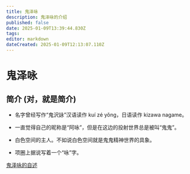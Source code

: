```yaml
---
title: 鬼泽咏
description: 鬼泽咏的介绍
published: false
date: 2025-01-09T13:39:44.830Z
tags: 
editor: markdown
dateCreated: 2025-01-09T12:13:07.110Z
---
```


# 鬼泽咏

## 简介 (对，就是简介)

- 名字曾经写作“鬼沢詠”汉语读作 kuí zé yǒng，日语读作 kizawa nagame。

- 一直觉得自己的昵称是“阿咏”，但是在这边的投射世界总是被叫“鬼鬼”。

- 白色空间的主人。不如说白色空间就是鬼鬼精神世界的具象。

- 项圈上据说写着一个“咏”字。

[鬼泽咏的自述](https://qs.4gv.cn/zh/roles/kuizeyong/self_introduce)
